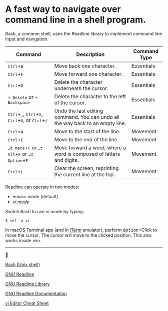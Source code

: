 # A fast way to navigate over command line in a shell program.

Bash, a common shell, uses the Readline library to implement command line input and navigation.


| Command | Description | Command Type |
--- | --- | --- |
|<kbd>Ctrl</kbd>+<kbd>B</kbd>|Move back one character.|Essentials|
|<kbd>Ctrl</kbd>+<kbd>F</kbd>|Move forward one character.|Essentials|
|<kbd>Ctrl</kbd>+<kbd>D</kbd>|Delete the character underneath the cursor.|Essentials|
| <kbd>⌫ Delete</kbd> or <kbd>⌫ Backspace</kbd>|Delete the character to the left of the cursor.|Essentials|
|<kbd>Ctrl</kbd>+<kbd>_</kbd>, <kbd>Ctrl</kbd>+<kbd>X</kbd>, <kbd>Ctrl</kbd>+<kbd>U</kbd>, or <kbd>Ctrl</kbd>+<kbd>/</kbd>|Undo the last editing command. You can undo all the way back to an empty line.|Essentials|
|<kbd>Ctrl</kbd>+<kbd>A</kbd>|Move to the start of the line.|Movement|
|<kbd>Ctrl</kbd>+<kbd>E</kbd>|Move to the end of the line.|Movement|
|<kbd>⎇ Meta</kbd>+<kbd>F</kbd> or <kbd>⎇ Alt</kbd>+<kbd>F</kbd> or <kbd>⎇ Option</kbd>+<kbd>F</kbd>|Move forward a word, where a word is composed of letters and digits.|Movement|
|<kbd>Ctrl</kbd>+<kbd>L</kbd>|Clear the screen, reprinting the current line at the top.|Movement|



Readline can operate in two modes:

- emacs mode (default)
- _vi mode_

Switch Bash to use vi mode by typing:

    $ set -o vi

In macOS Terminal app (and in [iTerm](https://iterm2.com/) emulator), perform <kbd>Option</kbd>+Click to move the cursor. The cursor will move to the clicked position. This also works inside _vim_.

----
🔗

[Bash (Unix shell)](https://en.wikipedia.org/wiki/Bash_%28Unix_shell%29)

[GNU Readline](https://en.wikipedia.org/wiki/GNU_Readline)

[GNU Readline Library](https://tiswww.case.edu/php/chet/readline/readline.html#SEC22)

[GNU Readline Documentation](https://www.gnu.org/software/bash/manual/bash.html#Readline-Interaction)

[vi Editor Cheat Sheet](https://github.com/lana-20/fast-cli-nav/blob/main/vi_cheat_sheet.pdf)
